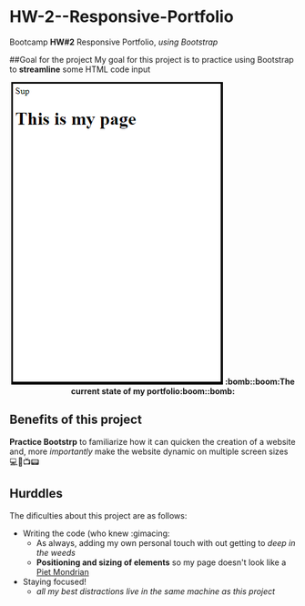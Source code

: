 # HW-2--Responsive-Portfolio
Bootcamp **HW#2** Responsive Portfolio, *using Bootstrap*

##Goal for the project
My goal for this project is to practice using Bootstrap to **streamline** some HTML code input

<p align="center">
  <img alt="Front page of my site place holder" src=sitePlaceHolder2.PNG>
  <strong>:bomb::boom:The current state of my portfolio:boom::bomb:</strong>
    </p>

## Benefits of this project
**Practice Bootstrp** to familiarize how it can quicken the creation of a website and, more *importantly* make the website dynamic on multiple screen sizes :computer::iphone::tv::pager:

## Hurddles 
The dificulties about this project are as follows:
- Writing the code (who knew :gimacing:
  - As always, adding my own personal touch with out getting to *deep in the weeds*
  - **Positioning and sizing of elements** so my page doesn't look like a [Piet Mondrian](https://upload.wikimedia.org/wikipedia/commons/thumb/a/a4/Piet_Mondriaan%2C_1930_-_Mondrian_Composition_II_in_Red%2C_Blue%2C_and_Yellow.jpg/800px-Piet_Mondriaan%2C_1930_-_Mondrian_Composition_II_in_Red%2C_Blue%2C_and_Yellow.jpg)
- Staying focused!
  - *all my best distractions live in the same machine as this project*
